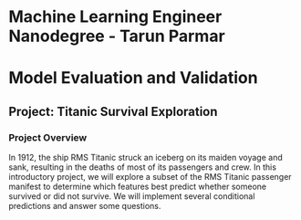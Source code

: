 # Machine Learning Engineer Nanodegree - Tarun Parmar
# Model Evaluation and Validation
## Project: Titanic Survival Exploration

### Project Overview
In 1912, the ship RMS Titanic struck an iceberg on its maiden voyage and sank, resulting in the deaths of most of its passengers and crew. In this introductory project, we will explore a subset of the RMS Titanic passenger manifest to determine which features best predict whether someone survived or did not survive. We will implement several conditional predictions and answer some questions.

